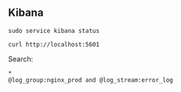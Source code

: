 Kibana
-

````
sudo service kibana status

curl http://localhost:5601
````

Search:
````
*
@log_group:nginx_prod and @log_stream:error_log
````
